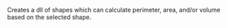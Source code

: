 Creates a dll of shapes which can calculate perimeter, area, and/or volume
based on the selected shape.
